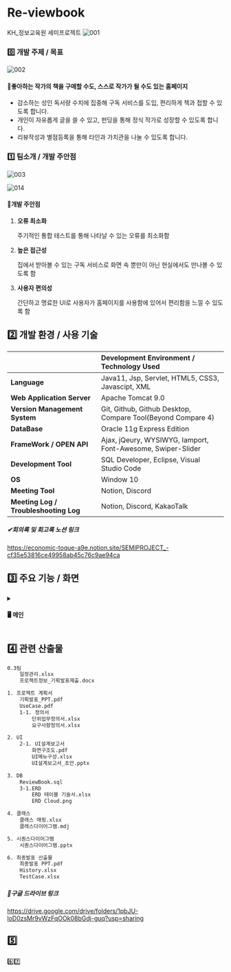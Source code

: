# Re-viewbook
KH_정보교육원 세미프로젝트
![001](https://user-images.githubusercontent.com/92707182/168520756-32ebffeb-28fb-4c5a-bbe7-7754b0550ace.png)


### 0️⃣ 개발 주제 / 목표

![002](https://user-images.githubusercontent.com/92707182/168520780-60f45cba-1693-4cf2-a568-a1ba4242ba4a.png)



#### 📖좋아하는 작가의 책을 구매할 수도, 스스로 작가가 될 수도 있는 홈페이지

- 감소하는 성인 독서량 수치에 집중해 구독 서비스를 도입, 편리하게 책과 접할 수 있도록 합니다.
- 개인이 자유롭게 글을 쓸 수 있고, 펀딩을 통해 정식 작가로 성장할 수 있도록 합니다.
- 리뷰작성과 별점등록을 통해 타인과 가치관을 나눌 수 있도록 합니다.





### 1️⃣ 팀소개 / 개발 주안점

![003](https://user-images.githubusercontent.com/92707182/168520915-865de5e7-8767-46fc-a78e-f5b548cee50b.png)

![014](https://user-images.githubusercontent.com/92707182/168520920-779d2593-ec82-443f-a90e-a7144bcc128b.png)



#### 🔎개발 주안점

1. **오류 최소화**

   주기적인 통합 테스트를 통해 나타날 수 있는 오류를 최소화함

2. **높은 접근성**

   집에서 받아볼 수 있는 구독 서비스로 화면 속 뿐만이 아닌 현실에서도 만나볼 수 있도록 함

3. **사용자 편의성**

   간단하고 명료한 UI로 사용자가 홈페이지를 사용함에 있어서 편리함을 느낄 수 있도록 함

   

## 2️⃣ 개발 환경 / 사용 기술

|                                       | Development Environment / Technology Used                   |
| ------------------------------------- | :---------------------------------------------------------- |
| **Language**                          | Java11, Jsp, Servlet, HTML5, CSS3, Javascipt, XML           |
| **Web Application Server**            | Apache Tomcat 9.0                                           |
| **Version Management System**         | Git, Github, Github Desktop, Compare Tool(Beyond Compare 4) |
| **DataBase**                          | Oracle 11g Express Edition                                  |
| **FrameWork / OPEN API**              | Ajax, jQeury, WYSIWYG, Iamport, Font-Awesome, Swiper-Slider |
| **Development Tool**                  | SQL Developer, Eclipse, Visual Studio Code                  |
| **OS**                                | Window 10                                                   |
| **Meeting Tool**                      | Notion, Discord                                             |
| **Meeting Log / Troubleshooting Log** | Notion, Discord, KakaoTalk                                  |

##### ✔회의록 및 회고록 노션 링크

https://economic-toque-a9e.notion.site/SEMIPROJECT_-cf35e53816ce49958ab45c76c9ae94ca



## 3️⃣ 주요 기능 / 화면

<details>
    <summary><h4>
        🖥 메인
        </h4></summary>
    <div markdown="1">
![오프닝](https://user-images.githubusercontent.com/92707182/168934319-8457d4fc-aa29-4f12-8122-de706cb82bc4.gif)

    </div>
</details>

## 4️⃣  관련 산출물

```html
0.3팀
	일정관리.xlsx
	프로젝트정보_기획발표제출.docx

1. 프로젝트 계획서
	기획발표_PPT.pdf
	UseCase.pdf
	1-1. 정의서
		단위업무정의서.xlsx
		요구사항정의서.xlsx

2. UI
	2-1. UI설계보고서
		화면구조도.pdf
		UI메뉴구성.xlsx
		UI설계보고서_초안.pptx

3. DB
	ReviewBook.sql
	3-1.ERD
		ERD 테이블 기술서.xlsx
		ERD Cloud.png

4. 클래스
	클래스 매핑.xlsx
	클래스다이어그램.mdj

5. 시퀀스다이어그램
	시퀀스다이어그램.pptx

6. 최종발표 산출물
	최종발표 PPT.pdf
	History.xlsx
	TestCase.xlsx
```

##### 💾구글 드라이브 링크

https://drive.google.com/drive/folders/1pbJU-loD0zsMr9vWzFqOOk08bGdj-guq?usp=sharing





## 5️⃣

6️⃣7️⃣

